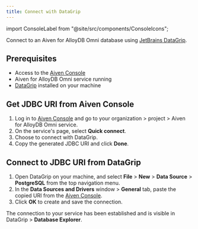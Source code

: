 ```yaml
---
title: Connect with DataGrip
---
```


import ConsoleLabel from "@site/src/components/ConsoleIcons";

Connect to an Aiven for AlloyDB Omni database using [JetBrains DataGrip](https://www.jetbrains.com/datagrip/).

## Prerequisites

- Access to the [Aiven Console](https://console.aiven.io/)
- Aiven for AlloyDB Omni service running
- [DataGrip](https://www.jetbrains.com/datagrip/download/) installed on your machine

## Get JDBC URI from Aiven Console

1. Log in to [Aiven Console](https://console.aiven.io/) and go to your
   organization > project > Aiven for AlloyDB Omni service.
1. On the service's <ConsoleLabel name="overview"/> page, select **Quick connect**.
1. Choose to connect with DataGrip.
1. Copy the generated JDBC URI and click **Done**.

## Connect to JDBC URI from DataGrip

1. Open DataGrip on your machine, and select **File** > **New** > **Data Source** >
   **PostgreSQL** from the top navigation menu.
1. In the **Data Sources and Drivers** window > **General** tab, paste the copied URI from
   the [Aiven Console](https://console.aiven.io/).
1. Click **OK** to create and save the connection.

The connection to your service has been established and is visible in
DataGrip > **Database Explorer**.
